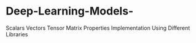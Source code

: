 # Deep-Learning-Models-
Scalars Vectors Tensor Matrix Properties Implementation Using Different Libraries
